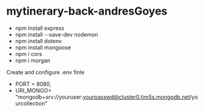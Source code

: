# mytinerary-back-andresGoyes

- npm install express
- npm install --save-dev nodemon
- npm install dotenv
- npm install mongoose
- npm i cors
- npm i morgan

Create and configure .env finle
- PORT = 8080,
- URI_MONGO= "mongodb+srv://youruser:yourpasswd@cluster0.tjm5s.mongodb.net/yourcollection"
